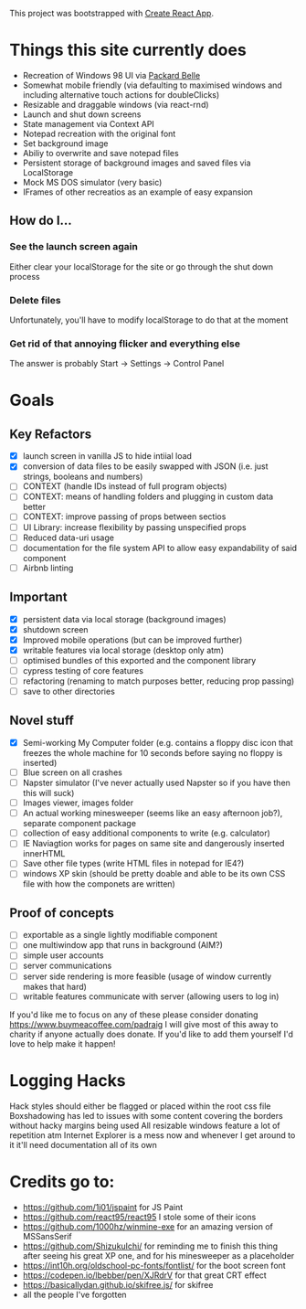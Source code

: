 This project was bootstrapped with [Create React App](https://github.com/facebook/create-react-app).

# Things this site currently does

- Recreation of Windows 98 UI via [Packard Belle](https://www.npmjs.com/package/packard-belle)
- Somewhat mobile friendly (via defaulting to maximised windows and including alternative touch actions for doubleClicks)
- Resizable and draggable windows (via react-rnd)
- Launch and shut down screens
- State management via Context API
- Notepad recreation with the original font
- Set background image
- Abiliy to overwrite and save notepad files
- Persistent storage of background images and saved files via LocalStorage
- Mock MS DOS simulator (very basic)
- IFrames of other recreatios as an example of easy expansion

## How do I...

### See the launch screen again

Either clear your localStorage for the site or go through the shut down process

### Delete files

Unfortunately, you'll have to modify localStorage to do that at the moment

### Get rid of that annoying flicker and everything else

The answer is probably Start -> Settings -> Control Panel

# Goals

## Key Refactors

- [x] launch screen in vanilla JS to hide intiial load
- [x] conversion of data files to be easily swapped with JSON (i.e. just strings, booleans and numbers)
- [ ] CONTEXT (handle IDs instead of full program objects)
- [ ] CONTEXT: means of handling folders and plugging in custom data better
- [ ] CONTEXT: improve passing of props between sectios
- [ ] UI Library: increase flexibility by passing unspecified props
- [ ] Reduced data-uri usage
- [ ] documentation for the file system API to allow easy expandability of said component
- [ ] Airbnb linting

## Important

- [x] persistent data via local storage (background images)
- [x] shutdown screen
- [x] Improved mobile operations (but can be improved further)
- [x] writable features via local storage (desktop only atm)
- [ ] optimised bundles of this exported and the component library
- [ ] cypress testing of core features
- [ ] refactoring (renaming to match purposes better, reducing prop passing)
- [ ] save to other directories

## Novel stuff

- [x] Semi-working My Computer folder (e.g. contains a floppy disc icon that freezes the whole machine for 10 seconds before saying no floppy is inserted)
- [ ] Blue screen on all crashes
- [ ] Napster simulator (I've never actually used Napster so if you have then this will suck)
- [ ] Images viewer, images folder
- [ ] An actual working minesweeper (seems like an easy afternoon job?), separate component package
- [ ] collection of easy additional components to write (e.g. calculator)
- [ ] IE Naviagtion works for pages on same site and dangerously inserted innerHTML
- [ ] Save other file types (write HTML files in notepad for IE4?)
- [ ] windows XP skin (should be pretty doable and able to be its own CSS file with how the componets are written)

## Proof of concepts

- [ ] exportable as a single lightly modifiable component
- [ ] one multiwindow app that runs in background (AIM?)
- [ ] simple user accounts
- [ ] server communications
- [ ] server side rendering is more feasible (usage of window currently makes that hard)
- [ ] writable features communicate with server (allowing users to log in)

If you'd like me to focus on any of these please consider donating https://www.buymeacoffee.com/padraig I will give most of this away to charity if anyone actually does donate. If you'd like to add them yourself I'd love to help make it happen!

# Logging Hacks

Hack styles should either be flagged or placed within the root css file
Boxshadowing has led to issues with some content covering the borders without hacky margins being used
All resizable windows feature a lot of repetition atm
Internet Explorer is a mess now and whenever I get around to it it'll need documentation all of its own

# Credits go to:

- https://github.com/1j01/jspaint for JS Paint
- https://github.com/react95/react95 I stole some of their icons
- https://github.com/1000hz/winmine-exe for an amazing version of MSSansSerif
- https://github.com/ShizukuIchi/ for reminding me to finish this thing after seeing his great XP one, and for his minesweeper as a placeholder
- https://int10h.org/oldschool-pc-fonts/fontlist/ for the boot screen font
- https://codepen.io/lbebber/pen/XJRdrV for that great CRT effect
- https://basicallydan.github.io/skifree.js/ for skifree
- all the people I've forgotten
